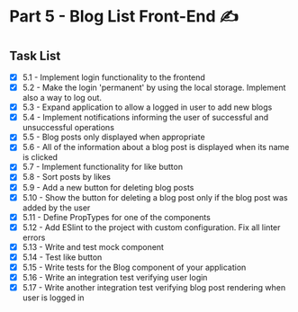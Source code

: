 # Part 5 - Blog List Front-End ✍

## Task List

- [x] 5.1 - Implement login functionality to the frontend
- [x] 5.2 - Make the login 'permanent' by using the local storage. Implement also a way to log out.
- [x] 5.3 - Expand application to allow a logged in user to add new blogs
- [x] 5.4 - Implement notifications informing the user of successful and unsuccessful operations
- [x] 5.5 - Blog posts only displayed when appropriate
- [x] 5.6 - All of the information about a blog post is displayed when its name is clicked
- [x] 5.7 - Implement functionality for like button
- [x] 5.8 - Sort posts by likes
- [x] 5.9 - Add a new button for deleting blog posts
- [x] 5.10 - Show the button for deleting a blog post only if the blog post was added by the user
- [x] 5.11 - Define PropTypes for one of the components
- [x] 5.12 - Add ESlint to the project with custom configuration. Fix all linter errors
- [x] 5.13 - Write and test mock component
- [x] 5.14 - Test like button
- [x] 5.15 - Write tests for the Blog component of your application
- [x] 5.16 - Write an integration test verifying user login
- [x] 5.17 - Write another integration test verifying blog post rendering when user is logged in
